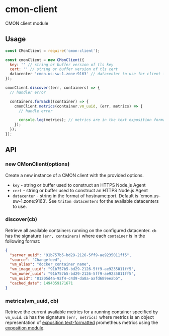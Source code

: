 # cmon-client
CMON client module

## Usage

```javascript
const CMonClient = require('cmon-client');

const cmonClient = new CMonClient({
  key: '' // string or buffer version of tls key
  cert: '' // string or buffer version of tls cert
  datacenter 'cmon.us-sw-1.zone:9163' // datacenter to use for client instance
});

cmonClient.discover((err, containers) => {
  // handler error

  containers.forEach((container) => {
    cmonClient.metrics(container.vm_uuid, (err, metrics) => {
      // handle error

      console.log(metrics); // metrics are in the text exposition format that prometheus uses https://prometheus.io/docs/instrumenting/exposition_formats/
    });
  });
});
```


## API

### new CMonClient(options)

Create a new instance of a CMON client with the provided options.

- `key` - string or buffer used to construct an HTTPS Node.js Agent
- `cert` - string or buffer used to construct an HTTPS Node.js Agent
- `datacenter` - string in the format of hostname:port. Default is 'cmon.us-sw-1.zone:9163'. See `triton datacenters` for the available datacenters to use.

### discover(cb)

Retrieve all available containers running on the configured datacenter. `cb` has the signature `(err, containers)` where each `container` is in the following format:

```json
{
  "server_uuid": "91b757b5-bd29-2126-5ff9-ae9235011ff5",
  "source": "Changefeed",
  "vm_alias": "docker_container_name",
  "vm_image_uuid": "91b757b5-bd29-2126-5ff9-ae9235011ff5",
  "vm_owner_uuid": "91b757b5-bd29-2126-5ff9-ae9235011ff5",
  "vm_uuid": "81205d4a-92f4-c4d9-da8a-aafd689eeabb",
  "cached_date": 1494359171671
}
```

### metrics(vm_uuid, cb)

Retrieve the current available metrics for a running container specified by `vm_uuid`. `cb` has the signature `(err, metrics)` where metrics is an object representation of [exposition text-formatted](https://prometheus.io/docs/instrumenting/exposition_formats/#text-format-details) prometheus metrics using the [exposition module](https://www.npmjs.com/package/exposition).

